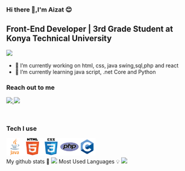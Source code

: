 ### Hi there 👋,I'm Aizat :blush:

## Front-End Developer | 3rd Grade Student at Konya Technical University
 <img src="https://media4.giphy.com/media/L1R1tvI9svkIWwpVYr/giphy.gif?cid=ecf05e473b5xjgfu8yc9od3g7hg9xeue87cn1si6flw8pklx&rid=giphy.gif&ct=g" >

- 🔭 I’m currently working on html, css, java swing,sql,php and react
- 🌱 I’m currently learning java script, .net Core and Python

### Reach out to me
[ <img width="45" src="https://img.icons8.com/fluency/344/linkedin.png"  />][Linkedin][ <img width="45" src="https://img.icons8.com/fluency/344/instagram-new.png"  />][instagram]


[instagram]: https://instagram.com/aizatesen1?utm_medium=copy_link
[Linkedin]: https://www.linkedin.com/in/aizatesenbekova

<br/>

### Tech I use 

<img align="left" src="https://raw.githubusercontent.com/github/explore/80688e429a7d4ef2fca1e82350fe8e3517d3494d/topics/java/java.png" width="45" height="45" />
<img align="left" src="https://raw.githubusercontent.com/github/explore/80688e429a7d4ef2fca1e82350fe8e3517d3494d/topics/html/html.png" width="49" height="45"/>
<img align="left" src="https://raw.githubusercontent.com/github/explore/80688e429a7d4ef2fca1e82350fe8e3517d3494d/topics/css/css.png" width="49" height="45"/>
<img align="left" src="https://raw.githubusercontent.com/github/explore/80688e429a7d4ef2fca1e82350fe8e3517d3494d/topics/php/php.png" width="49" height="45"/>
<img align="left" src="https://raw.githubusercontent.com/github/explore/80688e429a7d4ef2fca1e82350fe8e3517d3494d/topics/c/c.png" width="45" height="45"/>


<br/><br/><br>
My github stats :eyes:
<img src="https://github-readme-stats.vercel.app/api?username=Aizat111&theme=radical">
 Most Used Languages :bulb:
 <img src="https://github-readme-stats.vercel.app/api/top-langs/?username=Aizat111&layout=compact&theme=radical">


<!--

- 📫 How to reach me: ...
- 😄 Pronouns: ...
- ⚡ Fun fact: ...
-->
